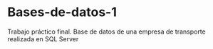 # Bases-de-datos-1
Trabajo práctico final. Base de datos de una empresa de transporte realizada en SQL Server

